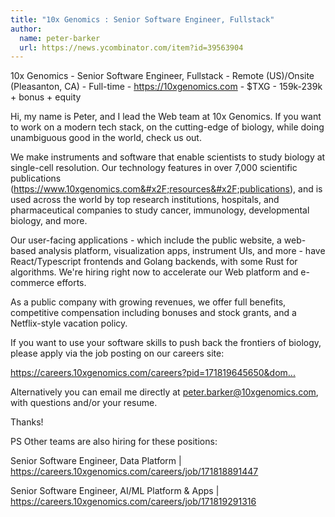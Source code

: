 ```yaml
---
title: "10x Genomics : Senior Software Engineer, Fullstack"
author:
  name: peter-barker
  url: https://news.ycombinator.com/item?id=39563904
---
```

10x Genomics - Senior Software Engineer, Fullstack - Remote (US)&#x2F;Onsite (Pleasanton, CA) - Full-time - <a href="https:&#x2F;&#x2F;10xgenomics.com" rel="nofollow">https:&#x2F;&#x2F;10xgenomics.com</a> - $TXG - 159k-239k + bonus + equity

Hi, my name is Peter, and I lead the Web team at 10x Genomics. If you want to work on a modern tech stack, on the cutting-edge of biology, while doing unambiguous good in the world, check us out.

We make instruments and software that enable scientists to study biology at single-cell resolution. Our technology features in over 7,000 scientific publications (<a href="https:&#x2F;&#x2F;www.10xgenomics.com&#x2F;resources&#x2F;publications" rel="nofollow">https:&#x2F;&#x2F;www.10xgenomics.com&#x2F;resources&#x2F;publications</a>), and is used across the world by top research institutions, hospitals, and pharmaceutical companies to study cancer, immunology, developmental biology, and more.

Our user-facing applications - which include the public website, a web-based analysis platform, visualization apps, instrument UIs, and more - have React&#x2F;Typescript frontends and Golang backends, with some Rust for algorithms. We&#x27;re hiring right now to accelerate our Web platform and e-commerce efforts.

As a public company with growing revenues, we offer full benefits, competitive compensation including bonuses and stock grants, and a Netflix-style vacation policy.

If you want to use your software skills to push back the frontiers of biology, please apply via the job posting on our careers site:

<a href="https:&#x2F;&#x2F;careers.10xgenomics.com&#x2F;careers?pid=171819645650&amp;domain=10xgenomics.com&amp;sort_by=relevance" rel="nofollow">https:&#x2F;&#x2F;careers.10xgenomics.com&#x2F;careers?pid=171819645650&amp;dom...</a>

Alternatively you can email me directly at peter.barker@10xgenomics.com, with questions and&#x2F;or your resume.

Thanks!

PS Other teams are also hiring for these positions:

Senior Software Engineer, Data Platform | <a href="https:&#x2F;&#x2F;careers.10xgenomics.com&#x2F;careers&#x2F;job&#x2F;171818891447" rel="nofollow">https:&#x2F;&#x2F;careers.10xgenomics.com&#x2F;careers&#x2F;job&#x2F;171818891447</a>

Senior Software Engineer, AI&#x2F;ML Platform &amp; Apps | <a href="https:&#x2F;&#x2F;careers.10xgenomics.com&#x2F;careers&#x2F;job&#x2F;171819291316" rel="nofollow">https:&#x2F;&#x2F;careers.10xgenomics.com&#x2F;careers&#x2F;job&#x2F;171819291316</a>
